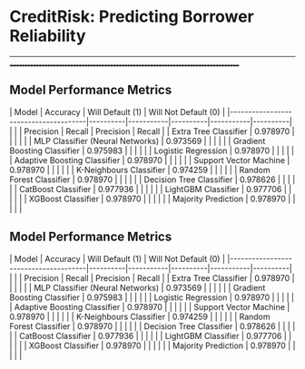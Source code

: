 # CreditRisk: Predicting Borrower Reliability
---
<hr style="border: 1px dashed grey; width: 80%;"/>

## Model Performance Metrics


| Model                                | Accuracy |   Will Default (1)   | Will Not Default (0) |
|--------------------------------------|----------|-----------|----------|-----------|----------|
|                                      |          | Precision |  Recall  | Precision |  Recall  |
| Extra Tree Classifier                | 0.978970 |           |          |           |          |
| MLP Classifier (Neural Networks)     | 0.973569 |           |          |           |          |
| Gradient Boosting Classifier         | 0.975983 |           |          |           |          |
| Logistic Regression                  | 0.978970 |           |          |           |          |
| Adaptive Boosting Classifier         | 0.978970 |           |          |           |          |
| Support Vector Machine               | 0.978970 |           |          |           |          |
| K-Neighbours Classifier              | 0.974259 |           |          |           |          |
| Random Forest Classifier             | 0.978970 |           |          |           |          |
| Decision Tree Classifier             | 0.978626 |           |          |           |          |
| CatBoost Classifier                  | 0.977936 |           |          |           |          |
| LightGBM Classifier                  | 0.977706 |           |          |           |          |
| XGBoost Classifier                   | 0.978970 |           |          |           |          |
| Majority Prediction                  | 0.978970 |           |          |           |          |



## Model Performance Metrics

| Model                                | Accuracy |   Will Default (1)   | Will Not Default (0) |
|--------------------------------------|----------|-----------|----------|-----------|----------|
|                                      |          | Precision |  Recall  | Precision |  Recall  |
| Extra Tree Classifier                | 0.978970 |           |          |           |          |
| MLP Classifier (Neural Networks)     | 0.973569 |           |          |           |          |
| Gradient Boosting Classifier         | 0.975983 |           |          |           |          |
| Logistic Regression                  | 0.978970 |          |           |           |          |
| Adaptive Boosting Classifier         | 0.978970 |           |          |           |          |
| Support Vector Machine               | 0.978970 |           |          |           |          |
| K-Neighbours Classifier              | 0.974259 |           |          |           |          |
| Random Forest Classifier             | 0.978970 |           |          |           |          |
| Decision Tree Classifier             | 0.978626 |           |          |           |          |
| CatBoost Classifier                  | 0.977936 |           |          |           |          |
| LightGBM Classifier                  | 0.977706 |           |          |           |          |
| XGBoost Classifier                   | 0.978970 |           |          |           |          |
| Majority Prediction                  | 0.978970 |           |          |           |          |
